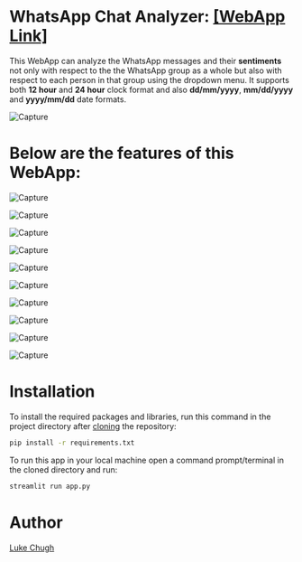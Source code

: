 # WhatsApp Chat Analyzer: [[WebApp Link]](https://whatsapp-chat-analyzer-by-luke.herokuapp.com/)

This WebApp can analyze the WhatsApp messages and their **sentiments** not only with respect to the the WhatsApp group as a whole but also with respect to each person in that group using the dropdown menu. It supports both **12 hour** and **24 hour** clock format and also **dd/mm/yyyy**, **mm/dd/yyyy** and **yyyy/mm/dd** date formats.

![Capture](https://github.com/luke-chugh/whatsapp-chat-analyzer-WebApp/blob/main/images/dropdown.png)

# Below are the features of this WebApp:
![Capture](https://github.com/luke-chugh/whatsapp-chat-analyzer-WebApp/blob/main/images/a.png)

![Capture](https://github.com/luke-chugh/whatsapp-chat-analyzer-WebApp/blob/main/images/b.png)

![Capture](https://github.com/luke-chugh/whatsapp-chat-analyzer-WebApp/blob/main/images/c.png)

![Capture](https://github.com/luke-chugh/whatsapp-chat-analyzer-WebApp/blob/main/images/d.png)

![Capture](https://github.com/luke-chugh/whatsapp-chat-analyzer-WebApp/blob/main/images/e.png)

![Capture](https://github.com/luke-chugh/whatsapp-chat-analyzer-WebApp/blob/main/images/f.png)

![Capture](https://github.com/luke-chugh/whatsapp-chat-analyzer-WebApp/blob/main/images/g.png)

![Capture](https://github.com/luke-chugh/whatsapp-chat-analyzer-WebApp/blob/main/images/h.png)

![Capture](https://github.com/luke-chugh/whatsapp-chat-analyzer-WebApp/blob/main/images/i.png)

![Capture](https://github.com/luke-chugh/whatsapp-chat-analyzer-WebApp/blob/main/images/j.png)

# Installation
To install the required packages and libraries, run this command in the project directory after [cloning](https://www.howtogeek.com/451360/how-to-clone-a-github-repository/) the repository:
```bash
pip install -r requirements.txt
```
To run this app in your local machine open a command prompt/terminal in the cloned directory and run:
```bash
streamlit run app.py
```
# Author
[Luke Chugh](https://www.linkedin.com/in/luke-chugh-2b2043181/)
